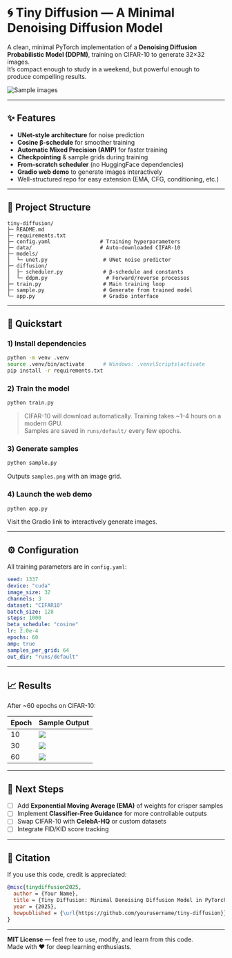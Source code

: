 # 🌀 Tiny Diffusion — A Minimal Denoising Diffusion Model

A clean, minimal PyTorch implementation of a **Denoising Diffusion Probabilistic Model (DDPM)**, training on CIFAR-10 to generate 32×32 images.  
It’s compact enough to study in a weekend, but powerful enough to produce compelling results.

![Sample images](runs/default/samples_e60.png)

---

## ✨ Features

- **UNet-style architecture** for noise prediction
- **Cosine β-schedule** for smoother training
- **Automatic Mixed Precision (AMP)** for faster training
- **Checkpointing** & sample grids during training
- **From-scratch scheduler** (no HuggingFace dependencies)
- **Gradio web demo** to generate images interactively
- Well-structured repo for easy extension (EMA, CFG, conditioning, etc.)

---

## 📂 Project Structure

```
tiny-diffusion/
├─ README.md
├─ requirements.txt
├─ config.yaml                # Training hyperparameters
├─ data/                      # Auto-downloaded CIFAR-10
├─ models/
│  └─ unet.py                  # UNet noise predictor
├─ diffusion/
│  ├─ scheduler.py             # β-schedule and constants
│  └─ ddpm.py                   # Forward/reverse processes
├─ train.py                    # Main training loop
├─ sample.py                   # Generate from trained model
└─ app.py                      # Gradio interface
```

---

## 🚀 Quickstart

### 1) Install dependencies
```bash
python -m venv .venv
source .venv/bin/activate      # Windows: .venv\Scripts\activate
pip install -r requirements.txt
```

### 2) Train the model
```bash
python train.py
```
> CIFAR-10 will download automatically. Training takes ~1–4 hours on a modern GPU.  
> Samples are saved in `runs/default/` every few epochs.

### 3) Generate samples
```bash
python sample.py
```
Outputs `samples.png` with an image grid.

### 4) Launch the web demo
```bash
python app.py
```
Visit the Gradio link to interactively generate images.

---

## ⚙ Configuration

All training parameters are in `config.yaml`:

```yaml
seed: 1337
device: "cuda"
image_size: 32
channels: 3
dataset: "CIFAR10"
batch_size: 128
steps: 1000
beta_schedule: "cosine"
lr: 2.0e-4
epochs: 60
amp: true
samples_per_grid: 64
out_dir: "runs/default"
```

---

## 📈 Results

After ~60 epochs on CIFAR-10:

| Epoch | Sample Output |
|-------|---------------|
| 10    | ![](runs/default/samples_e10.png) |
| 30    | ![](runs/default/samples_e30.png) |
| 60    | ![](runs/default/samples_e60.png) |

---

## 🔮 Next Steps

- [ ] Add **Exponential Moving Average (EMA)** of weights for crisper samples  
- [ ] Implement **Classifier-Free Guidance** for more controllable outputs  
- [ ] Swap CIFAR-10 with **CelebA-HQ** or custom datasets  
- [ ] Integrate FID/KID score tracking  

---

## 📜 Citation

If you use this code, credit is appreciated:
```bibtex
@misc{tinydiffusion2025,
  author = {Your Name},
  title = {Tiny Diffusion: Minimal Denoising Diffusion Model in PyTorch},
  year = {2025},
  howpublished = {\url{https://github.com/yourusername/tiny-diffusion}}
}
```

---

**MIT License** — feel free to use, modify, and learn from this code.  
Made with ❤️ for deep learning enthusiasts.
